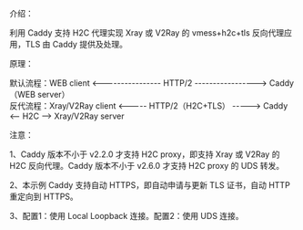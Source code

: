 介绍：

利用 Caddy 支持 H2C 代理实现 Xray 或 V2Ray 的 vmess+h2c+tls 反向代理应用，TLS 由 Caddy 提供及处理。

原理：

默认流程：WEB client <---------------- HTTP/2 -----------------> Caddy（WEB server）  
反代流程：Xray/V2Ray client <----- HTTP/2（H2C+TLS） -----> Caddy <-- H2C --> Xray/V2Ray server

注意：

1、Caddy 版本不小于 v2.2.0 才支持 H2C proxy，即支持 Xray 或 V2Ray 的 H2C 反向代理。Caddy 版本不小于 v2.6.0 才支持 H2C proxy 的 UDS 转发。

2、本示例 Caddy 支持自动 HTTPS，即自动申请与更新 TLS 证书，自动 HTTP 重定向到 HTTPS。

3、配置1：使用 Local Loopback 连接。配置2：使用 UDS 连接。
